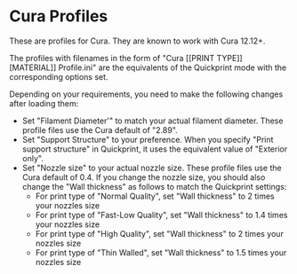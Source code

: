 Cura Profiles
====

These are profiles for Cura.  They are known to work with Cura 12.12+.

The profiles with filenames in the form of "Cura [[PRINT TYPE]] [MATERIAL]] Profile.ini" are the equivalents of the Quickprint mode with the corresponding options set.

Depending on your requirements, you need to make the following changes after loading them:

* Set "Filament Diameter'" to match your actual filament diameter.  These profile files use the Cura default of "2.89".
* Set "Support Structure" to your preference.  When you specify "Print support structure" in Quickprint, it uses the equivalent value of "Exterior only".
* Set "Nozzle size" to your actual nozzle size.  These profile files use the Cura default of 0.4.  If you change the nozzle size, you should also change the "Wall thickness" as follows to match the Quickprint settings:
   -  For print type of "Normal Quality", set "Wall thickness" to 2 times your nozzles size
   - For print type of "Fast-Low Quality", set "Wall thickness" to 1.4 times your nozzles size
   - For print type of "High Quality", set "Wall thickness" to 2 times your nozzles size
   - For print type of "Thin Walled", set "Wall thickness" to 1.5 times your nozzles size



